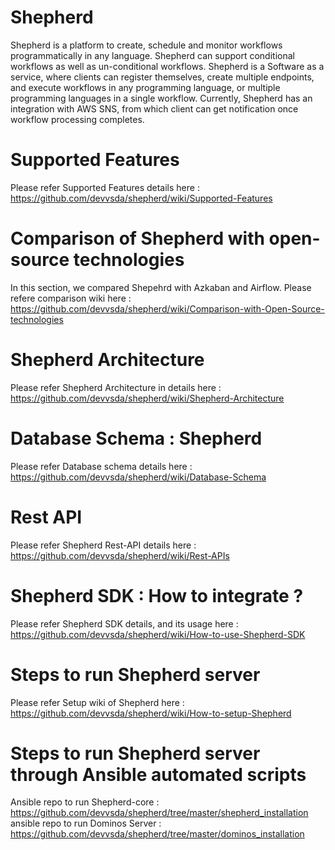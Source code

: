# Shepherd
Shepherd is a platform to create, schedule and monitor workflows programmatically in any language. Shepherd can support conditional workflows as well as un-conditional workflows. Shepherd is a Software as a service, where clients can register themselves, create multiple endpoints, and execute workflows in any programming language, or multiple programming languages in a single workflow. Currently, Shepherd has an integration with AWS SNS, from which client can get notification once workflow processing completes.

# Supported Features
Please refer Supported Features details here : https://github.com/devvsda/shepherd/wiki/Supported-Features

# Comparison of Shepherd with open-source technologies
In this section, we compared Shepehrd with Azkaban and Airflow. Please refere comparison wiki here : https://github.com/devvsda/shepherd/wiki/Comparison-with-Open-Source-technologies

# Shepherd Architecture
Please refer Shepherd Architecture in details here : https://github.com/devvsda/shepherd/wiki/Shepherd-Architecture

# Database Schema : Shepherd
Please refer Database schema details here : https://github.com/devvsda/shepherd/wiki/Database-Schema

# Rest API
Please refer Shepherd Rest-API details here : https://github.com/devvsda/shepherd/wiki/Rest-APIs

# Shepherd SDK : How to integrate ?
Please refer Shepherd SDK details, and its usage here : https://github.com/devvsda/shepherd/wiki/How-to-use-Shepherd-SDK

# Steps to run Shepherd server
Please refer Setup wiki of Shepherd here : https://github.com/devvsda/shepherd/wiki/How-to-setup-Shepherd

# Steps to run Shepherd server through Ansible automated scripts
Ansible repo to run Shepherd-core : https://github.com/devvsda/shepherd/tree/master/shepherd_installation
ansible repo to run Dominos Server : https://github.com/devvsda/shepherd/tree/master/dominos_installation
